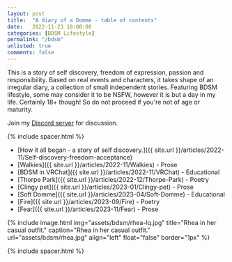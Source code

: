 ```yaml
---
layout: post
title:  "A diary of a Domme - table of contents"
date:   2022-11-23 18:00:00
categories: [BDSM Lifestyle]
permalink: "/bdsm"
unlisted: true
comments: false
---
```

This is a story of self discovery, freedom of expression, passion and responsibility. Based on real events and characters, it takes shape of an irregular diary, a collection of small independent stories. Featuring BDSM lifestyle, some may consider it to be NSFW, however it is but a day in my life. Certainly 18+ though! So do not proceed if you're not of age or maturity.

Join my [Discord server](https://discord.gg/m2PFpymQb9) for discussion.

<!--more-->

{% include spacer.html %}

* [How it all began - a story of self discovery.]({{ site.url }}/articles/2022-11/Self-discovery-freedom-acceptance)
* [Walkies]({{ site.url }}/articles/2022-11/Walkies) - Prose
* [BDSM in VRChat]({{ site.url }}/articles/2022-11/VRChat) - Educational
* [Thorpe Park]({{ site.url }}/articles/2022-12/Thorpe-Park) - Poetry
* [Clingy pet]({{ site.url }}/articles/2023-01/Clingy-pet) - Prose
* [Soft Domme]({{ site.url }}/articles/2023-04/Soft-Domme) - Educational
* [Fire]({{ site.url }}/articles/2023-09/Fire) - Poetry
* [Fear]({{ site.url }}/articles/2023-11/Fear) - Prose

{% include image.html
  img="assets/bdsm/rhea-lq.jpg"
  title="Rhea in her casual outfit."
  caption="Rhea in her casual outfit."
  url="assets/bdsm/rhea.jpg"
  align="left"
  float="false"
  border="1px"
%}

{% include spacer.html %}
